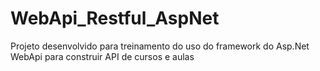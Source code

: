 # WebApi_Restful_AspNet
Projeto desenvolvido para treinamento do uso do framework do Asp.Net WebApi para construir API de cursos e aulas
